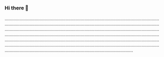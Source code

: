 ### Hi there 👋

...............................................................................................................................................................................................................................................................................................................................................................................................................................................................................................................................................................................................................................................................................................................................................................................................................................................................................